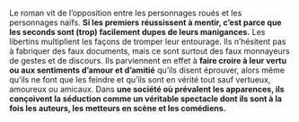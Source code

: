 Le roman vit de l’opposition entre les personnages roués et les personnages naïfs. **Si les premiers**
**réussissent à mentir, c’est parce que les seconds sont (trop) facilement dupes de leurs manigances.**
Les libertins multiplient les façons de tromper leur entourage. Ils n’hésitent pas à fabriquer des faux
documents, mais ce sont surtout des faux monnayeurs de gestes et de discours. Ils parviennent en effet à **faire croire à leur vertu ou aux sentiments d’amour et d’amitié** qu’ils disent éprouver, alors même qu’ils ne font que les feindre et qu’ils sont en vérité tout sauf vertueux, amoureux ou amicaux. Dans **une société où prévalent les apparences, ils conçoivent la séduction comme un véritable spectacle dont ils sont à la fois les auteurs, les metteurs en scène et les comédiens.**